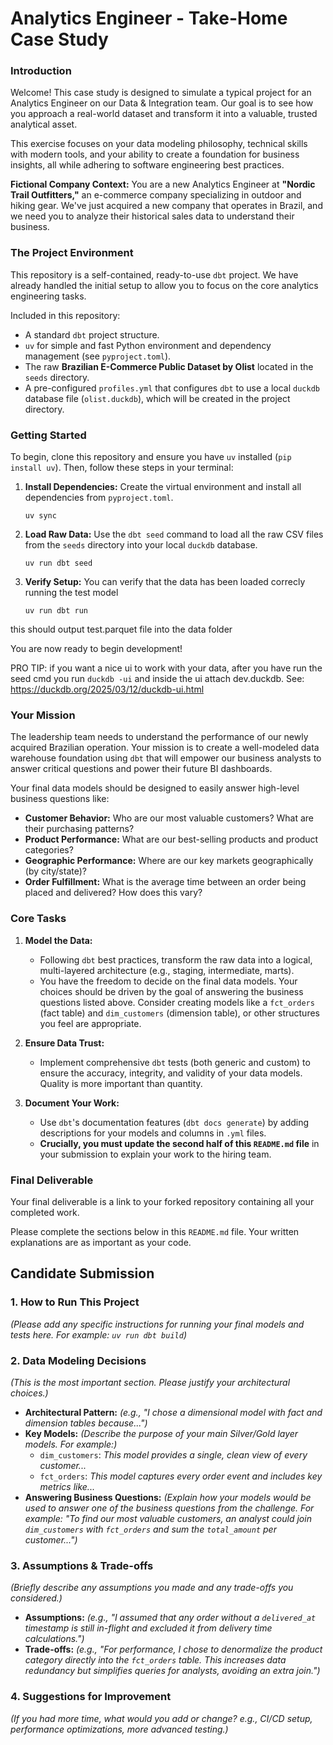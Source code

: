 # Analytics Engineer - Take-Home Case Study

### **Introduction**

Welcome! This case study is designed to simulate a typical project for an Analytics Engineer on our Data & Integration team. Our goal is to see how you approach a real-world dataset and transform it into a valuable, trusted analytical asset.

This exercise focuses on your data modeling philosophy, technical skills with modern tools, and your ability to create a foundation for business insights, all while adhering to software engineering best practices.

**Fictional Company Context:** You are a new Analytics Engineer at **"Nordic Trail Outfitters,"** an e-commerce company specializing in outdoor and hiking gear. We've just acquired a new company that operates in Brazil, and we need you to analyze their historical sales data to understand their business.

### **The Project Environment**

This repository is a self-contained, ready-to-use `dbt` project. We have already handled the initial setup to allow you to focus on the core analytics engineering tasks.

Included in this repository:

- A standard `dbt` project structure.
- `uv` for simple and fast Python environment and dependency management (see `pyproject.toml`).
- The raw **Brazilian E-Commerce Public Dataset by Olist** located in the `seeds` directory.
- A pre-configured `profiles.yml` that configures `dbt` to use a local `duckdb` database file (`olist.duckdb`), which will be created in the project directory.

### **Getting Started**

To begin, clone this repository and ensure you have `uv` installed (`pip install uv`). Then, follow these steps in your terminal:

1. **Install Dependencies:** Create the virtual environment and install all dependencies from `pyproject.toml`.

   ```
   uv sync
   ```

2. **Load Raw Data:** Use the `dbt seed` command to load all the raw CSV files from the `seeds` directory into your local `duckdb` database.

   ```
   uv run dbt seed
   ```

3. **Verify Setup:** You can verify that the data has been loaded correcly running the test model

   ```
   uv run dbt run
   ```

this should output test.parquet file into the data folder

You are now ready to begin development!

PRO TIP: if you want a nice ui to work with your data, after you have run the seed cmd you run `duckdb -ui` and inside the ui attach dev.duckdb. See: https://duckdb.org/2025/03/12/duckdb-ui.html

### **Your Mission**

The leadership team needs to understand the performance of our newly acquired Brazilian operation. Your mission is to create a well-modeled data warehouse foundation using `dbt` that will empower our business analysts to answer critical questions and power their future BI dashboards.

Your final data models should be designed to easily answer high-level business questions like:

- **Customer Behavior:** Who are our most valuable customers? What are their purchasing patterns?
- **Product Performance:** What are our best-selling products and product categories?
- **Geographic Performance:** Where are our key markets geographically (by city/state)?
- **Order Fulfillment:** What is the average time between an order being placed and delivered? How does this vary?

### **Core Tasks**

1. **Model the Data:**

   - Following `dbt` best practices, transform the raw data into a logical, multi-layered architecture (e.g., staging, intermediate, marts).
   - You have the freedom to decide on the final data models. Your choices should be driven by the goal of answering the business questions listed above. Consider creating models like a `fct_orders` (fact table) and `dim_customers` (dimension table), or other structures you feel are appropriate.

2. **Ensure Data Trust:**

   - Implement comprehensive `dbt` tests (both generic and custom) to ensure the accuracy, integrity, and validity of your data models. Quality is more important than quantity.

3. **Document Your Work:**

   - Use `dbt`'s documentation features (`dbt docs generate`) by adding descriptions for your models and columns in `.yml` files.
   - **Crucially, you must update the second half of this `README.md` file** in your submission to explain your work to the hiring team.

### **Final Deliverable**

Your final deliverable is a link to your forked repository containing all your completed work.

Please complete the sections below in this `README.md` file. Your written explanations are as important as your code.

## **Candidate Submission**

### **1. How to Run This Project**

_(Please add any specific instructions for running your final models and tests here. For example: `uv run dbt build`)_

### **2. Data Modeling Decisions**

_(This is the most important section. Please justify your architectural choices.)_

- **Architectural Pattern:** _(e.g., "I chose a dimensional model with fact and dimension tables because...")_
- **Key Models:** _(Describe the purpose of your main Silver/Gold layer models. For example:)_
  - `dim_customers`: _This model provides a single, clean view of every customer..._
  - `fct_orders`: _This model captures every order event and includes key metrics like..._
- **Answering Business Questions:** _(Explain how your models would be used to answer one of the business questions from the challenge. For example: "To find our most valuable customers, an analyst could join `dim_customers` with `fct_orders` and sum the `total_amount` per customer...")_

### **3. Assumptions & Trade-offs**

_(Briefly describe any assumptions you made and any trade-offs you considered.)_

- **Assumptions:** _(e.g., "I assumed that any order without a `delivered_at` timestamp is still in-flight and excluded it from delivery time calculations.")_
- **Trade-offs:** _(e.g., "For performance, I chose to denormalize the product category directly into the `fct_orders` table. This increases data redundancy but simplifies queries for analysts, avoiding an extra join.")_

### **4. Suggestions for Improvement**

_(If you had more time, what would you add or change? e.g., CI/CD setup, performance optimizations, more advanced testing.)_
